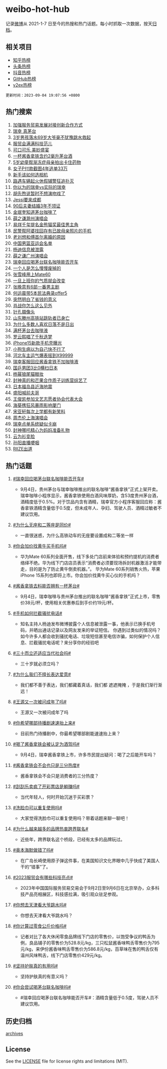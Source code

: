 # weibo-hot-hub

记录[微博](https://www.weibo.com)从 2021-1-7 日至今的热搜和热门话题。每小时抓取一次数据，按天[归档](archives)。

## 相关项目

- [知乎热榜](https://github.com/lonnyzhang423/zhihu-hot-hub)
- [头条热榜](https://github.com/lonnyzhang423/toutiao-hot-hub)
- [抖音热榜](https://github.com/lonnyzhang423/douyin-hot-hub)
- [GitHub热榜](https://github.com/lonnyzhang423/github-hot-hub)
- [v2ex热榜](https://github.com/lonnyzhang423/v2ex-hot-hub)


`更新时间：2023-09-04 19:07:56 +0800`

## 热门搜索

1. [加强服务贸易发展对接创新合作方式](https://m.weibo.cn/search?containerid=100103type%3D1%26t%3D10%26q%3D%23%E5%8A%A0%E5%BC%BA%E6%9C%8D%E5%8A%A1%E8%B4%B8%E6%98%93%E5%8F%91%E5%B1%95%E5%AF%B9%E6%8E%A5%E5%88%9B%E6%96%B0%E5%90%88%E4%BD%9C%E6%96%B9%E5%BC%8F%23&stream_entry_id=51&isnewpage=1&extparam=seat%3D1%26filter_type%3Drealtimehot%26pos%3D0%26c_type%3D51%26dgr%3D0%26cate%3D10103%26stream_entry_id%3D51%26display_time%3D1693825674%26pre_seqid%3D1693825674599017554113&luicode=10000011&lfid=106003type%253D25%2526t%253D3%2526disable_hot%253D1%2526filter_type%253Drealtimehot)
1. [瑞幸 真茅台](https://m.weibo.cn/search?containerid=100103type%3D1%26t%3D10%26q%3D%E7%91%9E%E5%B9%B8+%E7%9C%9F%E8%8C%85%E5%8F%B0&stream_entry_id=31&isnewpage=1&extparam=seat%3D1%26filter_type%3Drealtimehot%26pos%3D0%26q%3D%25E7%2591%259E%25E5%25B9%25B8%2520%25E7%259C%259F%25E8%258C%2585%25E5%258F%25B0%26flag%3D1%26dgr%3D0%26realpos%3D1%26stream_entry_id%3D31%26band_rank%3D1%26c_type%3D31%26lcate%3D5001%26cate%3D5001%26display_time%3D1693825674%26pre_seqid%3D1693825674599017554113&luicode=10000011&lfid=106003type%253D25%2526t%253D3%2526disable_hot%253D1%2526filter_type%253Drealtimehot)
1. [3岁男孩落水69岁大爷毫不犹豫跳水救起](https://m.weibo.cn/search?containerid=100103type%3D1%26t%3D10%26q%3D%233%E5%B2%81%E7%94%B7%E5%AD%A9%E8%90%BD%E6%B0%B469%E5%B2%81%E5%A4%A7%E7%88%B7%E6%AF%AB%E4%B8%8D%E7%8A%B9%E8%B1%AB%E8%B7%B3%E6%B0%B4%E6%95%91%E8%B5%B7%23&stream_entry_id=31&isnewpage=1&extparam=seat%3D1%26filter_type%3Drealtimehot%26pos%3D1%26q%3D%25233%25E5%25B2%2581%25E7%2594%25B7%25E5%25AD%25A9%25E8%2590%25BD%25E6%25B0%25B469%25E5%25B2%2581%25E5%25A4%25A7%25E7%2588%25B7%25E6%25AF%25AB%25E4%25B8%258D%25E7%258A%25B9%25E8%25B1%25AB%25E8%25B7%25B3%25E6%25B0%25B4%25E6%2595%2591%25E8%25B5%25B7%2523%26flag%3D32768%26dgr%3D0%26realpos%3D2%26stream_entry_id%3D31%26band_rank%3D2%26c_type%3D31%26lcate%3D5001%26cate%3D5001%26display_time%3D1693825674%26pre_seqid%3D1693825674599017554113&luicode=10000011&lfid=106003type%253D25%2526t%253D3%2526disable_hot%253D1%2526filter_type%253Drealtimehot)
1. [服贸会满满科技范儿](https://m.weibo.cn/search?containerid=100103type%3D1%26t%3D10%26q%3D%23%E6%9C%8D%E8%B4%B8%E4%BC%9A%E6%BB%A1%E6%BB%A1%E7%A7%91%E6%8A%80%E8%8C%83%E5%84%BF%23&stream_entry_id=31&isnewpage=1&extparam=seat%3D1%26filter_type%3Drealtimehot%26pos%3D2%26q%3D%2523%25E6%259C%258D%25E8%25B4%25B8%25E4%25BC%259A%25E6%25BB%25A1%25E6%25BB%25A1%25E7%25A7%2591%25E6%258A%2580%25E8%258C%2583%25E5%2584%25BF%2523%26flag%3D0%26dgr%3D0%26realpos%3D3%26stream_entry_id%3D31%26band_rank%3D3%26c_type%3D31%26lcate%3D5001%26cate%3D5001%26display_time%3D1693825674%26pre_seqid%3D1693825674599017554113&luicode=10000011&lfid=106003type%253D25%2526t%253D3%2526disable_hot%253D1%2526filter_type%253Drealtimehot)
1. [可口可乐 美妙盛宴](https://m.weibo.cn/search?containerid=100103type%3D1%26t%3D10%26q%3D%23%E5%8F%AF%E5%8F%A3%E5%8F%AF%E4%B9%90+%E7%BE%8E%E5%A6%99%E7%9B%9B%E5%AE%B4%23&stream_entry_id=31&isnewpage=1&extparam=seat%3D1%26filter_type%3Drealtimehot%26pos%3D3%26q%3D%2523%25E5%258F%25AF%25E5%258F%25A3%25E5%258F%25AF%25E4%25B9%2590%2520%25E7%25BE%258E%25E5%25A6%2599%25E7%259B%259B%25E5%25AE%25B4%2523%26dgr%3D0%26adid%3D201167%26stream_entry_id%3D31%26band_rank%3D4%26topic_ad%3D1%26c_type%3D31%26is_ad_pos%3D1%26lcate%3D5001%26cate%3D5001%26display_time%3D1693825674%26pre_seqid%3D1693825674599017554113&luicode=10000011&lfid=106003type%253D25%2526t%253D3%2526disable_hot%253D1%2526filter_type%253Drealtimehot)
1. [一杯酱香拿铁含约2毫升茅台酒](https://m.weibo.cn/search?containerid=100103type%3D1%26t%3D10%26q%3D%23%E4%B8%80%E6%9D%AF%E9%85%B1%E9%A6%99%E6%8B%BF%E9%93%81%E5%90%AB%E7%BA%A62%E6%AF%AB%E5%8D%87%E8%8C%85%E5%8F%B0%E9%85%92%23&stream_entry_id=31&isnewpage=1&extparam=seat%3D1%26filter_type%3Drealtimehot%26pos%3D4%26q%3D%2523%25E4%25B8%2580%25E6%259D%25AF%25E9%2585%25B1%25E9%25A6%2599%25E6%258B%25BF%25E9%2593%2581%25E5%2590%25AB%25E7%25BA%25A62%25E6%25AF%25AB%25E5%258D%2587%25E8%258C%2585%25E5%258F%25B0%25E9%2585%2592%2523%26flag%3D2%26dgr%3D0%26realpos%3D4%26stream_entry_id%3D31%26band_rank%3D4%26c_type%3D31%26lcate%3D5001%26cate%3D5001%26display_time%3D1693825674%26pre_seqid%3D1693825674599017554113&luicode=10000011&lfid=106003type%253D25%2526t%253D3%2526disable_hot%253D1%2526filter_type%253Drealtimehot)
1. [5岁幼童帮渐冻症母亲拍出卡住药物](https://m.weibo.cn/search?containerid=100103type%3D1%26t%3D10%26q%3D%235%E5%B2%81%E5%B9%BC%E7%AB%A5%E5%B8%AE%E6%B8%90%E5%86%BB%E7%97%87%E6%AF%8D%E4%BA%B2%E6%8B%8D%E5%87%BA%E5%8D%A1%E4%BD%8F%E8%8D%AF%E7%89%A9%23&stream_entry_id=31&isnewpage=1&extparam=seat%3D1%26filter_type%3Drealtimehot%26pos%3D5%26q%3D%25235%25E5%25B2%2581%25E5%25B9%25BC%25E7%25AB%25A5%25E5%25B8%25AE%25E6%25B8%2590%25E5%2586%25BB%25E7%2597%2587%25E6%25AF%258D%25E4%25BA%25B2%25E6%258B%258D%25E5%2587%25BA%25E5%258D%25A1%25E4%25BD%258F%25E8%258D%25AF%25E7%2589%25A9%2523%26flag%3D32768%26dgr%3D0%26realpos%3D5%26stream_entry_id%3D31%26band_rank%3D5%26c_type%3D31%26lcate%3D5001%26cate%3D5001%26display_time%3D1693825674%26pre_seqid%3D1693825674599017554113&luicode=10000011&lfid=106003type%253D25%2526t%253D3%2526disable_hot%253D1%2526filter_type%253Drealtimehot)
1. [女子P付款截图4年逃单33万](https://m.weibo.cn/search?containerid=100103type%3D1%26t%3D10%26q%3D%23%E5%A5%B3%E5%AD%90P%E4%BB%98%E6%AC%BE%E6%88%AA%E5%9B%BE4%E5%B9%B4%E9%80%83%E5%8D%9533%E4%B8%87%23&stream_entry_id=31&isnewpage=1&extparam=seat%3D1%26filter_type%3Drealtimehot%26pos%3D6%26q%3D%2523%25E5%25A5%25B3%25E5%25AD%2590P%25E4%25BB%2598%25E6%25AC%25BE%25E6%2588%25AA%25E5%259B%25BE4%25E5%25B9%25B4%25E9%2580%2583%25E5%258D%259533%25E4%25B8%2587%2523%26flag%3D2%26dgr%3D0%26realpos%3D6%26stream_entry_id%3D31%26band_rank%3D6%26c_type%3D31%26lcate%3D5001%26cate%3D5001%26display_time%3D1693825674%26pre_seqid%3D1693825674599017554113&luicode=10000011&lfid=106003type%253D25%2526t%253D3%2526disable_hot%253D1%2526filter_type%253Drealtimehot)
1. [新手该如何选相机](https://m.weibo.cn/search?containerid=100103type%3D1%26t%3D10%26q%3D%23%E6%96%B0%E6%89%8B%E8%AF%A5%E5%A6%82%E4%BD%95%E9%80%89%E7%9B%B8%E6%9C%BA%23&stream_entry_id=31&isnewpage=1&extparam=seat%3D1%26filter_type%3Drealtimehot%26pos%3D7%26q%3D%2523%25E6%2596%25B0%25E6%2589%258B%25E8%25AF%25A5%25E5%25A6%2582%25E4%25BD%2595%25E9%2580%2589%25E7%259B%25B8%25E6%259C%25BA%2523%26dgr%3D0%26adid%3D201347%26stream_entry_id%3D31%26band_rank%3D7%26c_type%3D31%26is_ad_pos%3D1%26lcate%3D5001%26cate%3D5001%26display_time%3D1693825674%26pre_seqid%3D1693825674599017554113&luicode=10000011&lfid=106003type%253D25%2526t%253D3%2526disable_hot%253D1%2526filter_type%253Drealtimehot)
1. [路遇车辆起火休假辅警狂追扑灭](https://m.weibo.cn/search?containerid=100103type%3D1%26t%3D10%26q%3D%23%E8%B7%AF%E9%81%87%E8%BD%A6%E8%BE%86%E8%B5%B7%E7%81%AB%E4%BC%91%E5%81%87%E8%BE%85%E8%AD%A6%E7%8B%82%E8%BF%BD%E6%89%91%E7%81%AD%23&stream_entry_id=31&isnewpage=1&extparam=seat%3D1%26filter_type%3Drealtimehot%26pos%3D8%26q%3D%2523%25E8%25B7%25AF%25E9%2581%2587%25E8%25BD%25A6%25E8%25BE%2586%25E8%25B5%25B7%25E7%2581%25AB%25E4%25BC%2591%25E5%2581%2587%25E8%25BE%2585%25E8%25AD%25A6%25E7%258B%2582%25E8%25BF%25BD%25E6%2589%2591%25E7%2581%25AD%2523%26flag%3D32768%26dgr%3D0%26realpos%3D7%26stream_entry_id%3D31%26band_rank%3D7%26c_type%3D31%26lcate%3D5001%26cate%3D5001%26display_time%3D1693825674%26pre_seqid%3D1693825674599017554113&luicode=10000011&lfid=106003type%253D25%2526t%253D3%2526disable_hot%253D1%2526filter_type%253Drealtimehot)
1. [你以为的瑞幸vs实际的瑞幸](https://m.weibo.cn/search?containerid=100103type%3D1%26t%3D10%26q%3D%E4%BD%A0%E4%BB%A5%E4%B8%BA%E7%9A%84%E7%91%9E%E5%B9%B8vs%E5%AE%9E%E9%99%85%E7%9A%84%E7%91%9E%E5%B9%B8&stream_entry_id=31&isnewpage=1&extparam=seat%3D1%26filter_type%3Drealtimehot%26pos%3D9%26q%3D%25E4%25BD%25A0%25E4%25BB%25A5%25E4%25B8%25BA%25E7%259A%2584%25E7%2591%259E%25E5%25B9%25B8vs%25E5%25AE%259E%25E9%2599%2585%25E7%259A%2584%25E7%2591%259E%25E5%25B9%25B8%26flag%3D1%26dgr%3D0%26realpos%3D8%26stream_entry_id%3D31%26band_rank%3D8%26c_type%3D31%26lcate%3D5001%26cate%3D5001%26display_time%3D1693825674%26pre_seqid%3D1693825674599017554113&luicode=10000011&lfid=106003type%253D25%2526t%253D3%2526disable_hot%253D1%2526filter_type%253Drealtimehot)
1. [胡先煦说暂时不想演吻戏了](https://m.weibo.cn/search?containerid=100103type%3D1%26t%3D10%26q%3D%23%E8%83%A1%E5%85%88%E7%85%A6%E8%AF%B4%E6%9A%82%E6%97%B6%E4%B8%8D%E6%83%B3%E6%BC%94%E5%90%BB%E6%88%8F%E4%BA%86%23&stream_entry_id=31&isnewpage=1&extparam=seat%3D1%26filter_type%3Drealtimehot%26pos%3D10%26q%3D%2523%25E8%2583%25A1%25E5%2585%2588%25E7%2585%25A6%25E8%25AF%25B4%25E6%259A%2582%25E6%2597%25B6%25E4%25B8%258D%25E6%2583%25B3%25E6%25BC%2594%25E5%2590%25BB%25E6%2588%258F%25E4%25BA%2586%2523%26flag%3D1%26dgr%3D0%26realpos%3D9%26stream_entry_id%3D31%26band_rank%3D9%26c_type%3D31%26lcate%3D5001%26cate%3D5001%26display_time%3D1693825674%26pre_seqid%3D1693825674599017554113&luicode=10000011&lfid=106003type%253D25%2526t%253D3%2526disable_hot%253D1%2526filter_type%253Drealtimehot)
1. [Jessi要来成都](https://m.weibo.cn/search?containerid=100103type%3D1%26t%3D10%26q%3DJessi%E8%A6%81%E6%9D%A5%E6%88%90%E9%83%BD&stream_entry_id=31&isnewpage=1&extparam=seat%3D1%26filter_type%3Drealtimehot%26pos%3D11%26q%3DJessi%25E8%25A6%2581%25E6%259D%25A5%25E6%2588%2590%25E9%2583%25BD%26flag%3D1%26dgr%3D0%26realpos%3D10%26stream_entry_id%3D31%26band_rank%3D10%26c_type%3D31%26lcate%3D5001%26cate%3D5001%26display_time%3D1693825674%26pre_seqid%3D1693825674599017554113&luicode=10000011&lfid=106003type%253D25%2526t%253D3%2526disable_hot%253D1%2526filter_type%253Drealtimehot)
1. [90后夫妻结婚3年不领证](https://m.weibo.cn/search?containerid=100103type%3D1%26t%3D10%26q%3D%2390%E5%90%8E%E5%A4%AB%E5%A6%BB%E7%BB%93%E5%A9%9A3%E5%B9%B4%E4%B8%8D%E9%A2%86%E8%AF%81%23&stream_entry_id=31&isnewpage=1&extparam=seat%3D1%26filter_type%3Drealtimehot%26pos%3D12%26q%3D%252390%25E5%2590%258E%25E5%25A4%25AB%25E5%25A6%25BB%25E7%25BB%2593%25E5%25A9%259A3%25E5%25B9%25B4%25E4%25B8%258D%25E9%25A2%2586%25E8%25AF%2581%2523%26flag%3D0%26dgr%3D0%26realpos%3D11%26stream_entry_id%3D31%26band_rank%3D11%26c_type%3D31%26lcate%3D5001%26cate%3D5001%26display_time%3D1693825674%26pre_seqid%3D1693825674599017554113&luicode=10000011&lfid=106003type%253D25%2526t%253D3%2526disable_hot%253D1%2526filter_type%253Drealtimehot)
1. [金珉奎知道茅台咖啡了](https://m.weibo.cn/search?containerid=100103type%3D1%26t%3D10%26q%3D%23%E9%87%91%E7%8F%89%E5%A5%8E%E7%9F%A5%E9%81%93%E8%8C%85%E5%8F%B0%E5%92%96%E5%95%A1%E4%BA%86%23&stream_entry_id=31&isnewpage=1&extparam=seat%3D1%26filter_type%3Drealtimehot%26pos%3D13%26q%3D%2523%25E9%2587%2591%25E7%258F%2589%25E5%25A5%258E%25E7%259F%25A5%25E9%2581%2593%25E8%258C%2585%25E5%258F%25B0%25E5%2592%2596%25E5%2595%25A1%25E4%25BA%2586%2523%26flag%3D0%26dgr%3D0%26realpos%3D12%26stream_entry_id%3D31%26band_rank%3D12%26c_type%3D31%26lcate%3D5001%26cate%3D5001%26display_time%3D1693825674%26pre_seqid%3D1693825674599017554113&luicode=10000011&lfid=106003type%253D25%2526t%253D3%2526disable_hot%253D1%2526filter_type%253Drealtimehot)
1. [薛之谦滁州演唱会](https://m.weibo.cn/search?containerid=100103type%3D1%26t%3D10%26q%3D%23%E8%96%9B%E4%B9%8B%E8%B0%A6%E6%BB%81%E5%B7%9E%E6%BC%94%E5%94%B1%E4%BC%9A%23&stream_entry_id=31&isnewpage=1&extparam=seat%3D1%26filter_type%3Drealtimehot%26pos%3D14%26q%3D%2523%25E8%2596%259B%25E4%25B9%258B%25E8%25B0%25A6%25E6%25BB%2581%25E5%25B7%259E%25E6%25BC%2594%25E5%2594%25B1%25E4%25BC%259A%2523%26flag%3D1%26dgr%3D0%26realpos%3D13%26stream_entry_id%3D31%26band_rank%3D13%26c_type%3D31%26lcate%3D5001%26cate%3D5001%26display_time%3D1693825674%26pre_seqid%3D1693825674599017554113&luicode=10000011&lfid=106003type%253D25%2526t%253D3%2526disable_hot%253D1%2526filter_type%253Drealtimehot)
1. [易烊千玺提名金熊猫奖最佳男主角](https://m.weibo.cn/search?containerid=100103type%3D1%26t%3D10%26q%3D%23%E6%98%93%E7%83%8A%E5%8D%83%E7%8E%BA%E6%8F%90%E5%90%8D%E9%87%91%E7%86%8A%E7%8C%AB%E5%A5%96%E6%9C%80%E4%BD%B3%E7%94%B7%E4%B8%BB%E8%A7%92%23&stream_entry_id=31&isnewpage=1&extparam=seat%3D1%26filter_type%3Drealtimehot%26pos%3D15%26q%3D%2523%25E6%2598%2593%25E7%2583%258A%25E5%258D%2583%25E7%258E%25BA%25E6%258F%2590%25E5%2590%258D%25E9%2587%2591%25E7%2586%258A%25E7%258C%25AB%25E5%25A5%2596%25E6%259C%2580%25E4%25BD%25B3%25E7%2594%25B7%25E4%25B8%25BB%25E8%25A7%2592%2523%26flag%3D1%26dgr%3D0%26realpos%3D14%26stream_entry_id%3D31%26band_rank%3D14%26c_type%3D31%26lcate%3D5001%26cate%3D5001%26display_time%3D1693825674%26pre_seqid%3D1693825674599017554113&luicode=10000011&lfid=106003type%253D25%2526t%253D3%2526disable_hot%253D1%2526filter_type%253Drealtimehot)
1. [民警帮阿婆找回存有已故母亲照片的手机](https://m.weibo.cn/search?containerid=100103type%3D1%26t%3D10%26q%3D%23%E6%B0%91%E8%AD%A6%E5%B8%AE%E9%98%BF%E5%A9%86%E6%89%BE%E5%9B%9E%E5%AD%98%E6%9C%89%E5%B7%B2%E6%95%85%E6%AF%8D%E4%BA%B2%E7%85%A7%E7%89%87%E7%9A%84%E6%89%8B%E6%9C%BA%23&stream_entry_id=31&isnewpage=1&extparam=seat%3D1%26filter_type%3Drealtimehot%26pos%3D16%26q%3D%2523%25E6%25B0%2591%25E8%25AD%25A6%25E5%25B8%25AE%25E9%2598%25BF%25E5%25A9%2586%25E6%2589%25BE%25E5%259B%259E%25E5%25AD%2598%25E6%259C%2589%25E5%25B7%25B2%25E6%2595%2585%25E6%25AF%258D%25E4%25BA%25B2%25E7%2585%25A7%25E7%2589%2587%25E7%259A%2584%25E6%2589%258B%25E6%259C%25BA%2523%26flag%3D0%26dgr%3D0%26adid%3D201367%26realpos%3D15%26stream_entry_id%3D31%26band_rank%3D15%26c_type%3D31%26lcate%3D5001%26cate%3D5001%26display_time%3D1693825674%26pre_seqid%3D1693825674599017554113&luicode=10000011&lfid=106003type%253D25%2526t%253D3%2526disable_hot%253D1%2526filter_type%253Drealtimehot)
1. [老刘想和傅首尔离婚的原因](https://m.weibo.cn/search?containerid=100103type%3D1%26t%3D10%26q%3D%23%E8%80%81%E5%88%98%E6%83%B3%E5%92%8C%E5%82%85%E9%A6%96%E5%B0%94%E7%A6%BB%E5%A9%9A%E7%9A%84%E5%8E%9F%E5%9B%A0%23&stream_entry_id=31&isnewpage=1&extparam=seat%3D1%26filter_type%3Drealtimehot%26pos%3D17%26q%3D%2523%25E8%2580%2581%25E5%2588%2598%25E6%2583%25B3%25E5%2592%258C%25E5%2582%2585%25E9%25A6%2596%25E5%25B0%2594%25E7%25A6%25BB%25E5%25A9%259A%25E7%259A%2584%25E5%258E%259F%25E5%259B%25A0%2523%26flag%3D0%26dgr%3D0%26realpos%3D16%26stream_entry_id%3D31%26band_rank%3D16%26c_type%3D31%26lcate%3D5001%26cate%3D5001%26display_time%3D1693825674%26pre_seqid%3D1693825674599017554113&luicode=10000011&lfid=106003type%253D25%2526t%253D3%2526disable_hot%253D1%2526filter_type%253Drealtimehot)
1. [中国男篮亚运会名单](https://m.weibo.cn/search?containerid=100103type%3D1%26t%3D10%26q%3D%23%E4%B8%AD%E5%9B%BD%E7%94%B7%E7%AF%AE%E4%BA%9A%E8%BF%90%E4%BC%9A%E5%90%8D%E5%8D%95%23&stream_entry_id=31&isnewpage=1&extparam=seat%3D1%26filter_type%3Drealtimehot%26pos%3D18%26q%3D%2523%25E4%25B8%25AD%25E5%259B%25BD%25E7%2594%25B7%25E7%25AF%25AE%25E4%25BA%259A%25E8%25BF%2590%25E4%25BC%259A%25E5%2590%258D%25E5%258D%2595%2523%26flag%3D1%26dgr%3D0%26realpos%3D17%26stream_entry_id%3D31%26band_rank%3D17%26c_type%3D31%26lcate%3D5001%26cate%3D5001%26display_time%3D1693825674%26pre_seqid%3D1693825674599017554113&luicode=10000011&lfid=106003type%253D25%2526t%253D3%2526disable_hot%253D1%2526filter_type%253Drealtimehot)
1. [杨迪信息被泄露](https://m.weibo.cn/search?containerid=100103type%3D1%26t%3D10%26q%3D%23%E6%9D%A8%E8%BF%AA%E4%BF%A1%E6%81%AF%E8%A2%AB%E6%B3%84%E9%9C%B2%23&stream_entry_id=31&isnewpage=1&extparam=seat%3D1%26filter_type%3Drealtimehot%26pos%3D19%26q%3D%2523%25E6%259D%25A8%25E8%25BF%25AA%25E4%25BF%25A1%25E6%2581%25AF%25E8%25A2%25AB%25E6%25B3%2584%25E9%259C%25B2%2523%26flag%3D0%26dgr%3D0%26realpos%3D18%26stream_entry_id%3D31%26band_rank%3D18%26c_type%3D31%26lcate%3D5001%26cate%3D5001%26display_time%3D1693825674%26pre_seqid%3D1693825674599017554113&luicode=10000011&lfid=106003type%253D25%2526t%253D3%2526disable_hot%253D1%2526filter_type%253Drealtimehot)
1. [薛之谦广州演唱会](https://m.weibo.cn/search?containerid=100103type%3D1%26t%3D10%26q%3D%E8%96%9B%E4%B9%8B%E8%B0%A6%E5%B9%BF%E5%B7%9E%E6%BC%94%E5%94%B1%E4%BC%9A&stream_entry_id=31&isnewpage=1&extparam=seat%3D1%26filter_type%3Drealtimehot%26pos%3D20%26q%3D%25E8%2596%259B%25E4%25B9%258B%25E8%25B0%25A6%25E5%25B9%25BF%25E5%25B7%259E%25E6%25BC%2594%25E5%2594%25B1%25E4%25BC%259A%26flag%3D0%26dgr%3D0%26realpos%3D19%26stream_entry_id%3D31%26band_rank%3D19%26c_type%3D31%26lcate%3D5001%26cate%3D5001%26display_time%3D1693825674%26pre_seqid%3D1693825674599017554113&luicode=10000011&lfid=106003type%253D25%2526t%253D3%2526disable_hot%253D1%2526filter_type%253Drealtimehot)
1. [瑞幸回应喝茅台联名咖啡能否开车](https://m.weibo.cn/search?containerid=100103type%3D1%26t%3D10%26q%3D%23%E7%91%9E%E5%B9%B8%E5%9B%9E%E5%BA%94%E5%96%9D%E8%8C%85%E5%8F%B0%E8%81%94%E5%90%8D%E5%92%96%E5%95%A1%E8%83%BD%E5%90%A6%E5%BC%80%E8%BD%A6%23&stream_entry_id=31&isnewpage=1&extparam=seat%3D1%26filter_type%3Drealtimehot%26pos%3D21%26q%3D%2523%25E7%2591%259E%25E5%25B9%25B8%25E5%259B%259E%25E5%25BA%2594%25E5%2596%259D%25E8%258C%2585%25E5%258F%25B0%25E8%2581%2594%25E5%2590%258D%25E5%2592%2596%25E5%2595%25A1%25E8%2583%25BD%25E5%2590%25A6%25E5%25BC%2580%25E8%25BD%25A6%2523%26flag%3D0%26dgr%3D0%26realpos%3D20%26stream_entry_id%3D31%26band_rank%3D20%26c_type%3D31%26lcate%3D5001%26cate%3D5001%26display_time%3D1693825674%26pre_seqid%3D1693825674599017554113&luicode=10000011&lfid=106003type%253D25%2526t%253D3%2526disable_hot%253D1%2526filter_type%253Drealtimehot)
1. [一个人是怎么慢慢废掉的](https://m.weibo.cn/search?containerid=100103type%3D1%26t%3D10%26q%3D%E4%B8%80%E4%B8%AA%E4%BA%BA%E6%98%AF%E6%80%8E%E4%B9%88%E6%85%A2%E6%85%A2%E5%BA%9F%E6%8E%89%E7%9A%84&stream_entry_id=31&isnewpage=1&extparam=seat%3D1%26filter_type%3Drealtimehot%26pos%3D22%26q%3D%25E4%25B8%2580%25E4%25B8%25AA%25E4%25BA%25BA%25E6%2598%25AF%25E6%2580%258E%25E4%25B9%2588%25E6%2585%25A2%25E6%2585%25A2%25E5%25BA%259F%25E6%258E%2589%25E7%259A%2584%26flag%3D1%26dgr%3D0%26realpos%3D21%26stream_entry_id%3D31%26band_rank%3D21%26c_type%3D31%26lcate%3D5001%26cate%3D5001%26display_time%3D1693825674%26pre_seqid%3D1693825674599017554113&luicode=10000011&lfid=106003type%253D25%2526t%253D3%2526disable_hot%253D1%2526filter_type%253Drealtimehot)
1. [张雪峰用上Mate60](https://m.weibo.cn/search?containerid=100103type%3D1%26t%3D10%26q%3D%23%E5%BC%A0%E9%9B%AA%E5%B3%B0%E7%94%A8%E4%B8%8AMate60%23&stream_entry_id=31&isnewpage=1&extparam=seat%3D1%26filter_type%3Drealtimehot%26pos%3D23%26q%3D%2523%25E5%25BC%25A0%25E9%259B%25AA%25E5%25B3%25B0%25E7%2594%25A8%25E4%25B8%258AMate60%2523%26flag%3D0%26dgr%3D0%26adid%3D201328%26realpos%3D22%26stream_entry_id%3D31%26band_rank%3D22%26c_type%3D31%26lcate%3D5001%26cate%3D5001%26display_time%3D1693825674%26pre_seqid%3D1693825674599017554113&luicode=10000011&lfid=106003type%253D25%2526t%253D3%2526disable_hot%253D1%2526filter_type%253Drealtimehot)
1. [一旦上班你的气质就会改变](https://m.weibo.cn/search?containerid=100103type%3D1%26t%3D10%26q%3D%E4%B8%80%E6%97%A6%E4%B8%8A%E7%8F%AD%E4%BD%A0%E7%9A%84%E6%B0%94%E8%B4%A8%E5%B0%B1%E4%BC%9A%E6%94%B9%E5%8F%98&stream_entry_id=31&isnewpage=1&extparam=seat%3D1%26filter_type%3Drealtimehot%26pos%3D24%26q%3D%25E4%25B8%2580%25E6%2597%25A6%25E4%25B8%258A%25E7%258F%25AD%25E4%25BD%25A0%25E7%259A%2584%25E6%25B0%2594%25E8%25B4%25A8%25E5%25B0%25B1%25E4%25BC%259A%25E6%2594%25B9%25E5%258F%2598%26flag%3D1%26dgr%3D0%26realpos%3D23%26stream_entry_id%3D31%26band_rank%3D23%26c_type%3D31%26lcate%3D5001%26cate%3D5001%26display_time%3D1693825674%26pre_seqid%3D1693825674599017554113&luicode=10000011&lfid=106003type%253D25%2526t%253D3%2526disable_hot%253D1%2526filter_type%253Drealtimehot)
1. [张晚意有6部一番男主剧](https://m.weibo.cn/search?containerid=100103type%3D1%26t%3D10%26q%3D%23%E5%BC%A0%E6%99%9A%E6%84%8F%E6%9C%896%E9%83%A8%E4%B8%80%E7%95%AA%E7%94%B7%E4%B8%BB%E5%89%A7%23&stream_entry_id=31&isnewpage=1&extparam=seat%3D1%26filter_type%3Drealtimehot%26pos%3D25%26q%3D%2523%25E5%25BC%25A0%25E6%2599%259A%25E6%2584%258F%25E6%259C%25896%25E9%2583%25A8%25E4%25B8%2580%25E7%2595%25AA%25E7%2594%25B7%25E4%25B8%25BB%25E5%2589%25A7%2523%26flag%3D0%26dgr%3D0%26realpos%3D24%26stream_entry_id%3D31%26band_rank%3D24%26c_type%3D31%26lcate%3D5001%26cate%3D5001%26display_time%3D1693825674%26pre_seqid%3D1693825674599017554113&luicode=10000011&lfid=106003type%253D25%2526t%253D3%2526disable_hot%253D1%2526filter_type%253Drealtimehot)
1. [何运晨带5本民法典录offer5](https://m.weibo.cn/search?containerid=100103type%3D1%26t%3D10%26q%3D%23%E4%BD%95%E8%BF%90%E6%99%A8%E5%B8%A65%E6%9C%AC%E6%B0%91%E6%B3%95%E5%85%B8%E5%BD%95offer5%23&stream_entry_id=31&isnewpage=1&extparam=seat%3D1%26filter_type%3Drealtimehot%26pos%3D26%26q%3D%2523%25E4%25BD%2595%25E8%25BF%2590%25E6%2599%25A8%25E5%25B8%25A65%25E6%259C%25AC%25E6%25B0%2591%25E6%25B3%2595%25E5%2585%25B8%25E5%25BD%2595offer5%2523%26flag%3D0%26dgr%3D0%26realpos%3D25%26stream_entry_id%3D31%26band_rank%3D25%26c_type%3D31%26lcate%3D5001%26cate%3D5001%26display_time%3D1693825674%26pre_seqid%3D1693825674599017554113&luicode=10000011&lfid=106003type%253D25%2526t%253D3%2526disable_hot%253D1%2526filter_type%253Drealtimehot)
1. [突然明白了省钱的意义](https://m.weibo.cn/search?containerid=100103type%3D1%26t%3D10%26q%3D%23%E7%AA%81%E7%84%B6%E6%98%8E%E7%99%BD%E4%BA%86%E7%9C%81%E9%92%B1%E7%9A%84%E6%84%8F%E4%B9%89%23&stream_entry_id=31&isnewpage=1&extparam=seat%3D1%26filter_type%3Drealtimehot%26pos%3D27%26q%3D%2523%25E7%25AA%2581%25E7%2584%25B6%25E6%2598%258E%25E7%2599%25BD%25E4%25BA%2586%25E7%259C%2581%25E9%2592%25B1%25E7%259A%2584%25E6%2584%258F%25E4%25B9%2589%2523%26flag%3D0%26dgr%3D0%26realpos%3D26%26stream_entry_id%3D31%26band_rank%3D26%26c_type%3D31%26lcate%3D5001%26cate%3D5001%26display_time%3D1693825674%26pre_seqid%3D1693825674599017554113&luicode=10000011&lfid=106003type%253D25%2526t%253D3%2526disable_hot%253D1%2526filter_type%253Drealtimehot)
1. [肖战你怎么这么见外](https://m.weibo.cn/search?containerid=100103type%3D1%26t%3D10%26q%3D%23%E8%82%96%E6%88%98%E4%BD%A0%E6%80%8E%E4%B9%88%E8%BF%99%E4%B9%88%E8%A7%81%E5%A4%96%23&stream_entry_id=31&isnewpage=1&extparam=seat%3D1%26filter_type%3Drealtimehot%26pos%3D28%26q%3D%2523%25E8%2582%2596%25E6%2588%2598%25E4%25BD%25A0%25E6%2580%258E%25E4%25B9%2588%25E8%25BF%2599%25E4%25B9%2588%25E8%25A7%2581%25E5%25A4%2596%2523%26flag%3D0%26dgr%3D0%26realpos%3D27%26stream_entry_id%3D31%26band_rank%3D27%26c_type%3D31%26lcate%3D5001%26cate%3D5001%26display_time%3D1693825674%26pre_seqid%3D1693825674599017554113&luicode=10000011&lfid=106003type%253D25%2526t%253D3%2526disable_hot%253D1%2526filter_type%253Drealtimehot)
1. [针孔摄像头](https://m.weibo.cn/search?containerid=100103type%3D1%26t%3D10%26q%3D%E9%92%88%E5%AD%94%E6%91%84%E5%83%8F%E5%A4%B4&stream_entry_id=31&isnewpage=1&extparam=seat%3D1%26filter_type%3Drealtimehot%26pos%3D29%26q%3D%25E9%2592%2588%25E5%25AD%2594%25E6%2591%2584%25E5%2583%258F%25E5%25A4%25B4%26flag%3D0%26dgr%3D0%26realpos%3D28%26stream_entry_id%3D31%26band_rank%3D28%26c_type%3D31%26lcate%3D5001%26cate%3D5001%26display_time%3D1693825674%26pre_seqid%3D1693825674599017554113&luicode=10000011&lfid=106003type%253D25%2526t%253D3%2526disable_hot%253D1%2526filter_type%253Drealtimehot)
1. [山东滕州高铁站跳轨者已身亡](https://m.weibo.cn/search?containerid=100103type%3D1%26t%3D10%26q%3D%23%E5%B1%B1%E4%B8%9C%E6%BB%95%E5%B7%9E%E9%AB%98%E9%93%81%E7%AB%99%E8%B7%B3%E8%BD%A8%E8%80%85%E5%B7%B2%E8%BA%AB%E4%BA%A1%23&stream_entry_id=31&isnewpage=1&extparam=seat%3D1%26filter_type%3Drealtimehot%26pos%3D30%26q%3D%2523%25E5%25B1%25B1%25E4%25B8%259C%25E6%25BB%2595%25E5%25B7%259E%25E9%25AB%2598%25E9%2593%2581%25E7%25AB%2599%25E8%25B7%25B3%25E8%25BD%25A8%25E8%2580%2585%25E5%25B7%25B2%25E8%25BA%25AB%25E4%25BA%25A1%2523%26flag%3D0%26dgr%3D0%26realpos%3D29%26stream_entry_id%3D31%26band_rank%3D29%26c_type%3D31%26lcate%3D5001%26cate%3D5001%26display_time%3D1693825674%26pre_seqid%3D1693825674599017554113&luicode=10000011&lfid=106003type%253D25%2526t%253D3%2526disable_hot%253D1%2526filter_type%253Drealtimehot)
1. [为什么多数人喜欢日落不是日出](https://m.weibo.cn/search?containerid=100103type%3D1%26t%3D10%26q%3D%23%E4%B8%BA%E4%BB%80%E4%B9%88%E5%A4%9A%E6%95%B0%E4%BA%BA%E5%96%9C%E6%AC%A2%E6%97%A5%E8%90%BD%E4%B8%8D%E6%98%AF%E6%97%A5%E5%87%BA%23&stream_entry_id=31&isnewpage=1&extparam=seat%3D1%26filter_type%3Drealtimehot%26pos%3D31%26q%3D%2523%25E4%25B8%25BA%25E4%25BB%2580%25E4%25B9%2588%25E5%25A4%259A%25E6%2595%25B0%25E4%25BA%25BA%25E5%2596%259C%25E6%25AC%25A2%25E6%2597%25A5%25E8%2590%25BD%25E4%25B8%258D%25E6%2598%25AF%25E6%2597%25A5%25E5%2587%25BA%2523%26flag%3D1%26dgr%3D0%26realpos%3D30%26stream_entry_id%3D31%26band_rank%3D30%26c_type%3D31%26lcate%3D5001%26cate%3D5001%26display_time%3D1693825674%26pre_seqid%3D1693825674599017554113&luicode=10000011&lfid=106003type%253D25%2526t%253D3%2526disable_hot%253D1%2526filter_type%253Drealtimehot)
1. [满杯茅台去咖啡液](https://m.weibo.cn/search?containerid=100103type%3D1%26t%3D10%26q%3D%23%E6%BB%A1%E6%9D%AF%E8%8C%85%E5%8F%B0%E5%8E%BB%E5%92%96%E5%95%A1%E6%B6%B2%23&stream_entry_id=31&isnewpage=1&extparam=seat%3D1%26filter_type%3Drealtimehot%26pos%3D32%26q%3D%2523%25E6%25BB%25A1%25E6%259D%25AF%25E8%258C%2585%25E5%258F%25B0%25E5%258E%25BB%25E5%2592%2596%25E5%2595%25A1%25E6%25B6%25B2%2523%26flag%3D0%26dgr%3D0%26realpos%3D31%26stream_entry_id%3D31%26band_rank%3D31%26c_type%3D31%26lcate%3D5001%26cate%3D5001%26display_time%3D1693825674%26pre_seqid%3D1693825674599017554113&luicode=10000011&lfid=106003type%253D25%2526t%253D3%2526disable_hot%253D1%2526filter_type%253Drealtimehot)
1. [罗云熙唱了千秋迭梦](https://m.weibo.cn/search?containerid=100103type%3D1%26t%3D10%26q%3D%23%E7%BD%97%E4%BA%91%E7%86%99%E5%94%B1%E4%BA%86%E5%8D%83%E7%A7%8B%E8%BF%AD%E6%A2%A6%23&stream_entry_id=31&isnewpage=1&extparam=seat%3D1%26filter_type%3Drealtimehot%26pos%3D33%26q%3D%2523%25E7%25BD%2597%25E4%25BA%2591%25E7%2586%2599%25E5%2594%25B1%25E4%25BA%2586%25E5%258D%2583%25E7%25A7%258B%25E8%25BF%25AD%25E6%25A2%25A6%2523%26flag%3D1%26dgr%3D0%26realpos%3D32%26stream_entry_id%3D31%26band_rank%3D32%26c_type%3D31%26lcate%3D5001%26cate%3D5001%26display_time%3D1693825674%26pre_seqid%3D1693825674599017554113&luicode=10000011&lfid=106003type%253D25%2526t%253D3%2526disable_hot%253D1%2526filter_type%253Drealtimehot)
1. [iPhone15新款手机壳曝光](https://m.weibo.cn/search?containerid=100103type%3D1%26t%3D10%26q%3D%23iPhone15%E6%96%B0%E6%AC%BE%E6%89%8B%E6%9C%BA%E5%A3%B3%E6%9B%9D%E5%85%89%23&stream_entry_id=31&isnewpage=1&extparam=seat%3D1%26filter_type%3Drealtimehot%26pos%3D34%26q%3D%2523iPhone15%25E6%2596%25B0%25E6%25AC%25BE%25E6%2589%258B%25E6%259C%25BA%25E5%25A3%25B3%25E6%259B%259D%25E5%2585%2589%2523%26flag%3D0%26dgr%3D0%26realpos%3D33%26stream_entry_id%3D31%26band_rank%3D33%26c_type%3D31%26lcate%3D5001%26cate%3D5001%26display_time%3D1693825674%26pre_seqid%3D1693825674599017554113&luicode=10000011&lfid=106003type%253D25%2526t%253D3%2526disable_hot%253D1%2526filter_type%253Drealtimehot)
1. [小狗生病以为自己快不行了](https://m.weibo.cn/search?containerid=100103type%3D1%26t%3D10%26q%3D%E5%B0%8F%E7%8B%97%E7%94%9F%E7%97%85%E4%BB%A5%E4%B8%BA%E8%87%AA%E5%B7%B1%E5%BF%AB%E4%B8%8D%E8%A1%8C%E4%BA%86&stream_entry_id=31&isnewpage=1&extparam=seat%3D1%26filter_type%3Drealtimehot%26pos%3D35%26q%3D%25E5%25B0%258F%25E7%258B%2597%25E7%2594%259F%25E7%2597%2585%25E4%25BB%25A5%25E4%25B8%25BA%25E8%2587%25AA%25E5%25B7%25B1%25E5%25BF%25AB%25E4%25B8%258D%25E8%25A1%258C%25E4%25BA%2586%26flag%3D0%26dgr%3D0%26realpos%3D34%26stream_entry_id%3D31%26band_rank%3D34%26c_type%3D31%26lcate%3D5001%26cate%3D5001%26display_time%3D1693825674%26pre_seqid%3D1693825674599017554113&luicode=10000011&lfid=106003type%253D25%2526t%253D3%2526disable_hot%253D1%2526filter_type%253Drealtimehot)
1. [河北车主运气爆表摇到X99999](https://m.weibo.cn/search?containerid=100103type%3D1%26t%3D10%26q%3D%23%E6%B2%B3%E5%8C%97%E8%BD%A6%E4%B8%BB%E8%BF%90%E6%B0%94%E7%88%86%E8%A1%A8%E6%91%87%E5%88%B0X99999%23&stream_entry_id=31&isnewpage=1&extparam=seat%3D1%26filter_type%3Drealtimehot%26pos%3D36%26q%3D%2523%25E6%25B2%25B3%25E5%258C%2597%25E8%25BD%25A6%25E4%25B8%25BB%25E8%25BF%2590%25E6%25B0%2594%25E7%2588%2586%25E8%25A1%25A8%25E6%2591%2587%25E5%2588%25B0X99999%2523%26flag%3D0%26dgr%3D0%26realpos%3D35%26stream_entry_id%3D31%26band_rank%3D35%26c_type%3D31%26lcate%3D5001%26cate%3D5001%26display_time%3D1693825674%26pre_seqid%3D1693825674599017554113&luicode=10000011&lfid=106003type%253D25%2526t%253D3%2526disable_hot%253D1%2526filter_type%253Drealtimehot)
1. [瑞幸客服回应酱香拿铁不加咖啡液](https://m.weibo.cn/search?containerid=100103type%3D1%26t%3D10%26q%3D%23%E7%91%9E%E5%B9%B8%E5%AE%A2%E6%9C%8D%E5%9B%9E%E5%BA%94%E9%85%B1%E9%A6%99%E6%8B%BF%E9%93%81%E4%B8%8D%E5%8A%A0%E5%92%96%E5%95%A1%E6%B6%B2%23&stream_entry_id=31&isnewpage=1&extparam=seat%3D1%26filter_type%3Drealtimehot%26pos%3D37%26q%3D%2523%25E7%2591%259E%25E5%25B9%25B8%25E5%25AE%25A2%25E6%259C%258D%25E5%259B%259E%25E5%25BA%2594%25E9%2585%25B1%25E9%25A6%2599%25E6%258B%25BF%25E9%2593%2581%25E4%25B8%258D%25E5%258A%25A0%25E5%2592%2596%25E5%2595%25A1%25E6%25B6%25B2%2523%26flag%3D0%26dgr%3D0%26realpos%3D36%26stream_entry_id%3D31%26band_rank%3D36%26c_type%3D31%26lcate%3D5001%26cate%3D5001%26display_time%3D1693825674%26pre_seqid%3D1693825674599017554113&luicode=10000011&lfid=106003type%253D25%2526t%253D3%2526disable_hot%253D1%2526filter_type%253Drealtimehot)
1. [国乒男团3比0横扫日本](https://m.weibo.cn/search?containerid=100103type%3D1%26t%3D10%26q%3D%23%E5%9B%BD%E4%B9%92%E7%94%B7%E5%9B%A23%E6%AF%940%E6%A8%AA%E6%89%AB%E6%97%A5%E6%9C%AC%23&stream_entry_id=31&isnewpage=1&extparam=seat%3D1%26filter_type%3Drealtimehot%26pos%3D38%26q%3D%2523%25E5%259B%25BD%25E4%25B9%2592%25E7%2594%25B7%25E5%259B%25A23%25E6%25AF%25940%25E6%25A8%25AA%25E6%2589%25AB%25E6%2597%25A5%25E6%259C%25AC%2523%26flag%3D0%26dgr%3D0%26realpos%3D37%26stream_entry_id%3D31%26band_rank%3D37%26c_type%3D31%26lcate%3D5001%26cate%3D5001%26display_time%3D1693825674%26pre_seqid%3D1693825674599017554113&luicode=10000011&lfid=106003type%253D25%2526t%253D3%2526disable_hot%253D1%2526filter_type%253Drealtimehot)
1. [杨幂狼尾猫眼妆](https://m.weibo.cn/search?containerid=100103type%3D1%26t%3D10%26q%3D%23%E6%9D%A8%E5%B9%82%E7%8B%BC%E5%B0%BE%E7%8C%AB%E7%9C%BC%E5%A6%86%23&stream_entry_id=31&isnewpage=1&extparam=seat%3D1%26filter_type%3Drealtimehot%26pos%3D39%26q%3D%2523%25E6%259D%25A8%25E5%25B9%2582%25E7%258B%25BC%25E5%25B0%25BE%25E7%258C%25AB%25E7%259C%25BC%25E5%25A6%2586%2523%26flag%3D0%26dgr%3D0%26realpos%3D38%26stream_entry_id%3D31%26band_rank%3D38%26c_type%3D31%26lcate%3D5001%26cate%3D5001%26display_time%3D1693825674%26pre_seqid%3D1693825674599017554113&luicode=10000011&lfid=106003type%253D25%2526t%253D3%2526disable_hot%253D1%2526filter_type%253Drealtimehot)
1. [封神真的和芒果合作质子训练营综艺了](https://m.weibo.cn/search?containerid=100103type%3D1%26t%3D10%26q%3D%23%E5%B0%81%E7%A5%9E%E7%9C%9F%E7%9A%84%E5%92%8C%E8%8A%92%E6%9E%9C%E5%90%88%E4%BD%9C%E8%B4%A8%E5%AD%90%E8%AE%AD%E7%BB%83%E8%90%A5%E7%BB%BC%E8%89%BA%E4%BA%86%23&stream_entry_id=31&isnewpage=1&extparam=seat%3D1%26filter_type%3Drealtimehot%26pos%3D40%26q%3D%2523%25E5%25B0%2581%25E7%25A5%259E%25E7%259C%259F%25E7%259A%2584%25E5%2592%258C%25E8%258A%2592%25E6%259E%259C%25E5%2590%2588%25E4%25BD%259C%25E8%25B4%25A8%25E5%25AD%2590%25E8%25AE%25AD%25E7%25BB%2583%25E8%2590%25A5%25E7%25BB%25BC%25E8%2589%25BA%25E4%25BA%2586%2523%26flag%3D0%26dgr%3D0%26realpos%3D39%26stream_entry_id%3D31%26band_rank%3D39%26c_type%3D31%26lcate%3D5001%26cate%3D5001%26display_time%3D1693825674%26pre_seqid%3D1693825674599017554113&luicode=10000011&lfid=106003type%253D25%2526t%253D3%2526disable_hot%253D1%2526filter_type%253Drealtimehot)
1. [日本福岛县近海地震](https://m.weibo.cn/search?containerid=100103type%3D1%26t%3D10%26q%3D%23%E6%97%A5%E6%9C%AC%E7%A6%8F%E5%B2%9B%E5%8E%BF%E8%BF%91%E6%B5%B7%E5%9C%B0%E9%9C%87%23&stream_entry_id=31&isnewpage=1&extparam=seat%3D1%26filter_type%3Drealtimehot%26pos%3D41%26q%3D%2523%25E6%2597%25A5%25E6%259C%25AC%25E7%25A6%258F%25E5%25B2%259B%25E5%258E%25BF%25E8%25BF%2591%25E6%25B5%25B7%25E5%259C%25B0%25E9%259C%2587%2523%26flag%3D0%26dgr%3D0%26realpos%3D40%26stream_entry_id%3D31%26band_rank%3D40%26c_type%3D31%26lcate%3D5001%26cate%3D5001%26display_time%3D1693825674%26pre_seqid%3D1693825674599017554113&luicode=10000011&lfid=106003type%253D25%2526t%253D3%2526disable_hot%253D1%2526filter_type%253Drealtimehot)
1. [盛阳喊前夫哥](https://m.weibo.cn/search?containerid=100103type%3D1%26t%3D10%26q%3D%23%E7%9B%9B%E9%98%B3%E5%96%8A%E5%89%8D%E5%A4%AB%E5%93%A5%23&stream_entry_id=31&isnewpage=1&extparam=seat%3D1%26filter_type%3Drealtimehot%26pos%3D42%26q%3D%2523%25E7%259B%259B%25E9%2598%25B3%25E5%2596%258A%25E5%2589%258D%25E5%25A4%25AB%25E5%2593%25A5%2523%26flag%3D0%26dgr%3D0%26realpos%3D41%26stream_entry_id%3D31%26band_rank%3D41%26c_type%3D31%26lcate%3D5001%26cate%3D5001%26display_time%3D1693825674%26pre_seqid%3D1693825674599017554113&luicode=10000011&lfid=106003type%253D25%2526t%253D3%2526disable_hot%253D1%2526filter_type%253Drealtimehot)
1. [王俊凯参加文艺志愿者协会代表大会](https://m.weibo.cn/search?containerid=100103type%3D1%26t%3D10%26q%3D%23%E7%8E%8B%E4%BF%8A%E5%87%AF%E5%8F%82%E5%8A%A0%E6%96%87%E8%89%BA%E5%BF%97%E6%84%BF%E8%80%85%E5%8D%8F%E4%BC%9A%E4%BB%A3%E8%A1%A8%E5%A4%A7%E4%BC%9A%23&stream_entry_id=31&isnewpage=1&extparam=seat%3D1%26filter_type%3Drealtimehot%26pos%3D43%26q%3D%2523%25E7%258E%258B%25E4%25BF%258A%25E5%2587%25AF%25E5%258F%2582%25E5%258A%25A0%25E6%2596%2587%25E8%2589%25BA%25E5%25BF%2597%25E6%2584%25BF%25E8%2580%2585%25E5%258D%258F%25E4%25BC%259A%25E4%25BB%25A3%25E8%25A1%25A8%25E5%25A4%25A7%25E4%25BC%259A%2523%26flag%3D0%26dgr%3D0%26realpos%3D42%26stream_entry_id%3D31%26band_rank%3D42%26c_type%3D31%26lcate%3D5001%26cate%3D5001%26display_time%3D1693825674%26pre_seqid%3D1693825674599017554113&luicode=10000011&lfid=106003type%253D25%2526t%253D3%2526disable_hot%253D1%2526filter_type%253Drealtimehot)
1. [海葵携狂风暴雨影响厦门](https://m.weibo.cn/search?containerid=100103type%3D1%26t%3D10%26q%3D%23%E6%B5%B7%E8%91%B5%E6%90%BA%E7%8B%82%E9%A3%8E%E6%9A%B4%E9%9B%A8%E5%BD%B1%E5%93%8D%E5%8E%A6%E9%97%A8%23&stream_entry_id=31&isnewpage=1&extparam=seat%3D1%26filter_type%3Drealtimehot%26pos%3D44%26q%3D%2523%25E6%25B5%25B7%25E8%2591%25B5%25E6%2590%25BA%25E7%258B%2582%25E9%25A3%258E%25E6%259A%25B4%25E9%259B%25A8%25E5%25BD%25B1%25E5%2593%258D%25E5%258E%25A6%25E9%2597%25A8%2523%26flag%3D1%26dgr%3D0%26realpos%3D43%26stream_entry_id%3D31%26band_rank%3D43%26c_type%3D31%26lcate%3D5001%26cate%3D5001%26display_time%3D1693825674%26pre_seqid%3D1693825674599017554113&luicode=10000011&lfid=106003type%253D25%2526t%253D3%2526disable_hot%253D1%2526filter_type%253Drealtimehot)
1. [宋亚轩每次上学都有新笑料](https://m.weibo.cn/search?containerid=100103type%3D1%26t%3D10%26q%3D%23%E5%AE%8B%E4%BA%9A%E8%BD%A9%E6%AF%8F%E6%AC%A1%E4%B8%8A%E5%AD%A6%E9%83%BD%E6%9C%89%E6%96%B0%E7%AC%91%E6%96%99%23&stream_entry_id=31&isnewpage=1&extparam=seat%3D1%26filter_type%3Drealtimehot%26pos%3D45%26q%3D%2523%25E5%25AE%258B%25E4%25BA%259A%25E8%25BD%25A9%25E6%25AF%258F%25E6%25AC%25A1%25E4%25B8%258A%25E5%25AD%25A6%25E9%2583%25BD%25E6%259C%2589%25E6%2596%25B0%25E7%25AC%2591%25E6%2596%2599%2523%26flag%3D0%26dgr%3D0%26realpos%3D44%26stream_entry_id%3D31%26band_rank%3D44%26c_type%3D31%26lcate%3D5001%26cate%3D5001%26display_time%3D1693825674%26pre_seqid%3D1693825674599017554113&luicode=10000011&lfid=106003type%253D25%2526t%253D3%2526disable_hot%253D1%2526filter_type%253Drealtimehot)
1. [周杰伦上海演唱会](https://m.weibo.cn/search?containerid=100103type%3D1%26t%3D10%26q%3D%23%E5%91%A8%E6%9D%B0%E4%BC%A6%E4%B8%8A%E6%B5%B7%E6%BC%94%E5%94%B1%E4%BC%9A%23&stream_entry_id=31&isnewpage=1&extparam=seat%3D1%26filter_type%3Drealtimehot%26pos%3D46%26q%3D%2523%25E5%2591%25A8%25E6%259D%25B0%25E4%25BC%25A6%25E4%25B8%258A%25E6%25B5%25B7%25E6%25BC%2594%25E5%2594%25B1%25E4%25BC%259A%2523%26flag%3D0%26dgr%3D0%26realpos%3D45%26stream_entry_id%3D31%26band_rank%3D45%26c_type%3D31%26lcate%3D5001%26cate%3D5001%26display_time%3D1693825674%26pre_seqid%3D1693825674599017554113&luicode=10000011&lfid=106003type%253D25%2526t%253D3%2526disable_hot%253D1%2526filter_type%253Drealtimehot)
1. [瑞幸点单系统疑似卡崩](https://m.weibo.cn/search?containerid=100103type%3D1%26t%3D10%26q%3D%23%E7%91%9E%E5%B9%B8%E7%82%B9%E5%8D%95%E7%B3%BB%E7%BB%9F%E7%96%91%E4%BC%BC%E5%8D%A1%E5%B4%A9%23&stream_entry_id=31&isnewpage=1&extparam=seat%3D1%26filter_type%3Drealtimehot%26pos%3D47%26q%3D%2523%25E7%2591%259E%25E5%25B9%25B8%25E7%2582%25B9%25E5%258D%2595%25E7%25B3%25BB%25E7%25BB%259F%25E7%2596%2591%25E4%25BC%25BC%25E5%258D%25A1%25E5%25B4%25A9%2523%26flag%3D0%26dgr%3D0%26realpos%3D46%26stream_entry_id%3D31%26band_rank%3D46%26c_type%3D31%26lcate%3D5001%26cate%3D5001%26display_time%3D1693825674%26pre_seqid%3D1693825674599017554113&luicode=10000011&lfid=106003type%253D25%2526t%253D3%2526disable_hot%253D1%2526filter_type%253Drealtimehot)
1. [封神哪吒精心为妈妈准备礼物](https://m.weibo.cn/search?containerid=100103type%3D1%26t%3D10%26q%3D%E5%B0%81%E7%A5%9E%E5%93%AA%E5%90%92%E7%B2%BE%E5%BF%83%E4%B8%BA%E5%A6%88%E5%A6%88%E5%87%86%E5%A4%87%E7%A4%BC%E7%89%A9&stream_entry_id=31&isnewpage=1&extparam=seat%3D1%26filter_type%3Drealtimehot%26pos%3D48%26q%3D%25E5%25B0%2581%25E7%25A5%259E%25E5%2593%25AA%25E5%2590%2592%25E7%25B2%25BE%25E5%25BF%2583%25E4%25B8%25BA%25E5%25A6%2588%25E5%25A6%2588%25E5%2587%2586%25E5%25A4%2587%25E7%25A4%25BC%25E7%2589%25A9%26flag%3D1%26dgr%3D0%26realpos%3D47%26stream_entry_id%3D31%26band_rank%3D47%26c_type%3D31%26lcate%3D5001%26cate%3D5001%26display_time%3D1693825674%26pre_seqid%3D1693825674599017554113&luicode=10000011&lfid=106003type%253D25%2526t%253D3%2526disable_hot%253D1%2526filter_type%253Drealtimehot)
1. [云为衫变脸](https://m.weibo.cn/search?containerid=100103type%3D1%26t%3D10%26q%3D%E4%BA%91%E4%B8%BA%E8%A1%AB%E5%8F%98%E8%84%B8&stream_entry_id=31&isnewpage=1&extparam=seat%3D1%26filter_type%3Drealtimehot%26pos%3D49%26q%3D%25E4%25BA%2591%25E4%25B8%25BA%25E8%25A1%25AB%25E5%258F%2598%25E8%2584%25B8%26flag%3D0%26dgr%3D0%26realpos%3D48%26stream_entry_id%3D31%26band_rank%3D48%26c_type%3D31%26lcate%3D5001%26cate%3D5001%26display_time%3D1693825674%26pre_seqid%3D1693825674599017554113&luicode=10000011&lfid=106003type%253D25%2526t%253D3%2526disable_hot%253D1%2526filter_type%253Drealtimehot)
1. [孙阳直播哽咽](https://m.weibo.cn/search?containerid=100103type%3D1%26t%3D10%26q%3D%23%E5%AD%99%E9%98%B3%E7%9B%B4%E6%92%AD%E5%93%BD%E5%92%BD%23&stream_entry_id=31&isnewpage=1&extparam=seat%3D1%26filter_type%3Drealtimehot%26pos%3D50%26q%3D%2523%25E5%25AD%2599%25E9%2598%25B3%25E7%259B%25B4%25E6%2592%25AD%25E5%2593%25BD%25E5%2592%25BD%2523%26flag%3D0%26dgr%3D0%26realpos%3D49%26stream_entry_id%3D31%26band_rank%3D49%26c_type%3D31%26lcate%3D5001%26cate%3D5001%26display_time%3D1693825674%26pre_seqid%3D1693825674599017554113&luicode=10000011&lfid=106003type%253D25%2526t%253D3%2526disable_hot%253D1%2526filter_type%253Drealtimehot)
1. [RIIZE出道](https://m.weibo.cn/search?containerid=100103type%3D1%26t%3D10%26q%3D%23RIIZE%E5%87%BA%E9%81%93%23&stream_entry_id=31&isnewpage=1&extparam=seat%3D1%26filter_type%3Drealtimehot%26pos%3D51%26q%3D%2523RIIZE%25E5%2587%25BA%25E9%2581%2593%2523%26flag%3D0%26dgr%3D0%26realpos%3D50%26stream_entry_id%3D31%26band_rank%3D50%26c_type%3D31%26lcate%3D5001%26cate%3D5001%26display_time%3D1693825674%26pre_seqid%3D1693825674599017554113&luicode=10000011&lfid=106003type%253D25%2526t%253D3%2526disable_hot%253D1%2526filter_type%253Drealtimehot)

## 热门话题

1. [#瑞幸回应喝茅台联名咖啡能否开车#](https://m.weibo.cn/search?containerid=231522type%3D1%26t%3D10%26q%3D%23%E7%91%9E%E5%B9%B8%E5%9B%9E%E5%BA%94%E5%96%9D%E8%8C%85%E5%8F%B0%E8%81%94%E5%90%8D%E5%92%96%E5%95%A1%E8%83%BD%E5%90%A6%E5%BC%80%E8%BD%A6%23&stream_entry_id=128&isnewpage=1&extparam=seat%3D1%26c_type%3D128%26pos%3D1-0-0%26dgr%3D0%26cate%3D5004%26unitid%3D1693793490958%26lcate%3D5004%26display_time%3D1693825676%26pre_seqid%3D169382567614296464125&luicode=10000011&lfid=231648_-_4)
    - 9月4日，贵州茅台与瑞幸咖啡推出的联名咖啡“酱香拿铁”正式上架开卖。瑞幸咖啡小程序显示，酱香拿铁使用白酒风味厚奶，含53度贵州茅台酒，酒精度低于0.5%。对于饮品内含有酒精，瑞幸官方小程序客服回应称：酱香拿铁酒精含量低于0.5度，但未成年人、孕妇、驾驶人员、酒精过敏者不建议饮用。

1. [#为什么无座和二等座是同价#](https://m.weibo.cn/search?containerid=231522type%3D1%26t%3D10%26q%3D%23%E4%B8%BA%E4%BB%80%E4%B9%88%E6%97%A0%E5%BA%A7%E5%92%8C%E4%BA%8C%E7%AD%89%E5%BA%A7%E6%98%AF%E5%90%8C%E4%BB%B7%23&stream_entry_id=128&isnewpage=1&extparam=seat%3D1%26c_type%3D128%26pos%3D1-0-1%26dgr%3D0%26cate%3D5004%26unitid%3D1693697817313%26lcate%3D5004%26display_time%3D1693825676%26pre_seqid%3D169382567614296464125&luicode=10000011&lfid=231648_-_4)
    - 一直很迷惑，为什么高铁动车的无座要设置成和二等坐一样

1. [#你会加价找黄牛买手机吗#](https://m.weibo.cn/search?containerid=231522type%3D1%26t%3D10%26q%3D%23%E4%BD%A0%E4%BC%9A%E5%8A%A0%E4%BB%B7%E6%89%BE%E9%BB%84%E7%89%9B%E4%B9%B0%E6%89%8B%E6%9C%BA%E5%90%97%23&stream_entry_id=128&isnewpage=1&extparam=seat%3D1%26c_type%3D128%26pos%3D1-0-2%26dgr%3D0%26cate%3D5004%26unitid%3D1693816041221%26lcate%3D5004%26display_time%3D1693825676%26pre_seqid%3D169382567614296464125&luicode=10000011&lfid=231648_-_4)
    - 华为Mate 60系列全面开售，线下多处门店前来体验和预约提机的消费者络绎不绝。华为线下门店店员表示“消费者必须要现场拆封机器激活才能带走，目的是为了防止黄牛倒卖机器。”。
华为Mate 60系列销售火热，苹果iPhone 15系列也即将上市。你会加价找黄牛买心仪的手机吗？

1. [#酱香拿铁去料能否拥有一杯茅台#](https://m.weibo.cn/search?containerid=231522type%3D1%26t%3D10%26q%3D%23%E9%85%B1%E9%A6%99%E6%8B%BF%E9%93%81%E5%8E%BB%E6%96%99%E8%83%BD%E5%90%A6%E6%8B%A5%E6%9C%89%E4%B8%80%E6%9D%AF%E8%8C%85%E5%8F%B0%23&stream_entry_id=128&isnewpage=1&extparam=seat%3D1%26c_type%3D128%26pos%3D1-0-3%26dgr%3D0%26cate%3D5004%26unitid%3D1693807608509%26lcate%3D5004%26display_time%3D1693825676%26pre_seqid%3D169382567614296464125&luicode=10000011&lfid=231648_-_4)
    - 9月4日，瑞幸咖啡与贵州茅台推出的联名咖啡“酱香拿铁”正式上市，零售价38元/杯，使用相关优惠券后到手价约19元/杯。

1. [#手机如何拦截骚扰电话#](https://m.weibo.cn/search?containerid=231522type%3D1%26t%3D10%26q%3D%23%E6%89%8B%E6%9C%BA%E5%A6%82%E4%BD%95%E6%8B%A6%E6%88%AA%E9%AA%9A%E6%89%B0%E7%94%B5%E8%AF%9D%23&stream_entry_id=128&isnewpage=1&extparam=seat%3D1%26c_type%3D128%26pos%3D1-0-4%26dgr%3D0%26cate%3D5004%26unitid%3D1693822331275%26lcate%3D5004%26display_time%3D1693825676%26pre_seqid%3D169382567614296464125&luicode=10000011&lfid=231648_-_4)
    - 知名主持人杨迪发布微博披露个人信息被泄露一事，他表示已换手机号码，并晒出通话记录以及网友发来的举证短信。
你遇到过类似的情况吗？如今许多人都会收到骚扰电话、垃圾短信甚至电信诈骗，如何保护个人信息、拦截骚扰电话呢？来分享你的经验吧

1. [#三十而立还适应当代社会吗#](https://m.weibo.cn/search?containerid=231522type%3D1%26t%3D10%26q%3D%23%E4%B8%89%E5%8D%81%E8%80%8C%E7%AB%8B%E8%BF%98%E9%80%82%E5%BA%94%E5%BD%93%E4%BB%A3%E7%A4%BE%E4%BC%9A%E5%90%97%23&stream_entry_id=128&isnewpage=1&extparam=seat%3D1%26c_type%3D128%26pos%3D1-0-5%26dgr%3D0%26cate%3D5004%26unitid%3D1693786331295%26lcate%3D5004%26display_time%3D1693825676%26pre_seqid%3D169382567614296464125&luicode=10000011&lfid=231648_-_4)
    - 三十岁就必须立吗？

1. [#为什么我们不擅长表达爱意#](https://m.weibo.cn/search?containerid=231522type%3D1%26t%3D10%26q%3D%23%E4%B8%BA%E4%BB%80%E4%B9%88%E6%88%91%E4%BB%AC%E4%B8%8D%E6%93%85%E9%95%BF%E8%A1%A8%E8%BE%BE%E7%88%B1%E6%84%8F%23&stream_entry_id=128&isnewpage=1&extparam=seat%3D1%26c_type%3D128%26pos%3D1-0-6%26dgr%3D0%26cate%3D5004%26unitid%3D1693703232543%26lcate%3D5004%26display_time%3D1693825676%26pre_seqid%3D169382567614296464125&luicode=10000011&lfid=231648_-_4)
    - 我们都不善于表达，我们都藏着真话，我们都
遮遮掩掩 ，于是我们渐行渐远！

1. [#王源又一次被问成年了吗#](https://m.weibo.cn/search?containerid=231522type%3D1%26t%3D10%26q%3D%23%E7%8E%8B%E6%BA%90%E5%8F%88%E4%B8%80%E6%AC%A1%E8%A2%AB%E9%97%AE%E6%88%90%E5%B9%B4%E4%BA%86%E5%90%97%23&stream_entry_id=128&isnewpage=1&extparam=seat%3D1%26c_type%3D128%26pos%3D1-0-7%26dgr%3D0%26cate%3D5004%26unitid%3D1693723604570%26lcate%3D5004%26display_time%3D1693825676%26pre_seqid%3D169382567614296464125&luicode=10000011&lfid=231648_-_4)
    - 王源又一次被问成年了吗

1. [#你希望哪部待播剧速速抬上来#](https://m.weibo.cn/search?containerid=231522type%3D1%26t%3D10%26q%3D%23%E4%BD%A0%E5%B8%8C%E6%9C%9B%E5%93%AA%E9%83%A8%E5%BE%85%E6%92%AD%E5%89%A7%E9%80%9F%E9%80%9F%E6%8A%AC%E4%B8%8A%E6%9D%A5%23&stream_entry_id=128&isnewpage=1&extparam=seat%3D1%26c_type%3D128%26pos%3D1-0-8%26dgr%3D0%26cate%3D5004%26unitid%3D1693666067849%26lcate%3D5004%26display_time%3D1693825676%26pre_seqid%3D169382567614296464125&luicode=10000011&lfid=231648_-_4)
    - 目前热门待播剧中，你最希望哪部剧能速速抬上来？

1. [#喝了酱香拿铁会被认定为酒驾吗#](https://m.weibo.cn/search?containerid=231522type%3D1%26t%3D10%26q%3D%23%E5%96%9D%E4%BA%86%E9%85%B1%E9%A6%99%E6%8B%BF%E9%93%81%E4%BC%9A%E8%A2%AB%E8%AE%A4%E5%AE%9A%E4%B8%BA%E9%85%92%E9%A9%BE%E5%90%97%23&stream_entry_id=128&isnewpage=1&extparam=seat%3D1%26c_type%3D128%26pos%3D1-0-9%26dgr%3D0%26cate%3D5004%26unitid%3D1693817255508%26lcate%3D5004%26display_time%3D1693825676%26pre_seqid%3D169382567614296464125&luicode=10000011&lfid=231648_-_4)
    - 9月4日，瑞幸酱香拿铁上市，许多市民提出疑问：喝了之后能开车吗？

1. [#酱香拿铁会不会也只是三分热度#](https://m.weibo.cn/search?containerid=231522type%3D1%26t%3D10%26q%3D%23%E9%85%B1%E9%A6%99%E6%8B%BF%E9%93%81%E4%BC%9A%E4%B8%8D%E4%BC%9A%E4%B9%9F%E5%8F%AA%E6%98%AF%E4%B8%89%E5%88%86%E7%83%AD%E5%BA%A6%23&stream_entry_id=128&isnewpage=1&extparam=seat%3D1%26c_type%3D128%26pos%3D1-0-10%26dgr%3D0%26cate%3D5004%26unitid%3D1693824146801%26lcate%3D5004%26display_time%3D1693825676%26pre_seqid%3D169382567614296464125&luicode=10000011&lfid=231648_-_4)
    - 酱香拿铁会不会只是消费者的三分热度？

1. [#刮刮乐卖疯了开彩票店是躺赚吗#](https://m.weibo.cn/search?containerid=231522type%3D1%26t%3D10%26q%3D%23%E5%88%AE%E5%88%AE%E4%B9%90%E5%8D%96%E7%96%AF%E4%BA%86%E5%BC%80%E5%BD%A9%E7%A5%A8%E5%BA%97%E6%98%AF%E8%BA%BA%E8%B5%9A%E5%90%97%23&stream_entry_id=128&isnewpage=1&extparam=seat%3D1%26c_type%3D128%26pos%3D1-0-11%26dgr%3D0%26cate%3D5004%26unitid%3D1693702018818%26lcate%3D5004%26display_time%3D1693825676%26pre_seqid%3D169382567614296464125&luicode=10000011&lfid=231648_-_4)
    - 当代年轻人，何时开始沉迷于买彩票？

1. [#洗脸巾可以重复使用吗#](https://m.weibo.cn/search?containerid=231522type%3D1%26t%3D10%26q%3D%23%E6%B4%97%E8%84%B8%E5%B7%BE%E5%8F%AF%E4%BB%A5%E9%87%8D%E5%A4%8D%E4%BD%BF%E7%94%A8%E5%90%97%23&stream_entry_id=128&isnewpage=1&extparam=seat%3D1%26c_type%3D128%26pos%3D1-0-12%26dgr%3D0%26cate%3D5004%26unitid%3D1693820821393%26lcate%3D5004%26display_time%3D1693825676%26pre_seqid%3D169382567614296464125&luicode=10000011&lfid=231648_-_4)
    - 大家觉得洗脸巾可以重复使用吗？带着话题来聊一聊吧！

1. [#为什么越来越多的品牌热衷跨界联名#](https://m.weibo.cn/search?containerid=231522type%3D1%26t%3D10%26q%3D%23%E4%B8%BA%E4%BB%80%E4%B9%88%E8%B6%8A%E6%9D%A5%E8%B6%8A%E5%A4%9A%E7%9A%84%E5%93%81%E7%89%8C%E7%83%AD%E8%A1%B7%E8%B7%A8%E7%95%8C%E8%81%94%E5%90%8D%23&stream_entry_id=128&isnewpage=1&extparam=seat%3D1%26c_type%3D128%26pos%3D1-0-13%26dgr%3D0%26cate%3D5004%26unitid%3D1693821733884%26lcate%3D5004%26display_time%3D1693825676%26pre_seqid%3D169382567614296464125&luicode=10000011&lfid=231648_-_4)
    - 近些年，跨界联名这个桥段，已经有太多的品牌玩过。

1. [#奥本海默做错了吗#](https://m.weibo.cn/search?containerid=231522type%3D1%26t%3D10%26q%3D%23%E5%A5%A5%E6%9C%AC%E6%B5%B7%E9%BB%98%E5%81%9A%E9%94%99%E4%BA%86%E5%90%97%23&stream_entry_id=128&isnewpage=1&extparam=seat%3D1%26c_type%3D128%26pos%3D1-0-14%26dgr%3D0%26cate%3D5004%26unitid%3D1693802509770%26lcate%3D5004%26display_time%3D1693825676%26pre_seqid%3D169382567614296464125&luicode=10000011&lfid=231648_-_4)
    - 在广岛长崎使用原子弹这件事，在美国知识文化界眼中几乎快成了美国人干的“错事”了。

1. [#2023服贸会有哪些科技亮点#](https://m.weibo.cn/search?containerid=231522type%3D1%26t%3D10%26q%3D%232023%E6%9C%8D%E8%B4%B8%E4%BC%9A%E6%9C%89%E5%93%AA%E4%BA%9B%E7%A7%91%E6%8A%80%E4%BA%AE%E7%82%B9%23&stream_entry_id=128&isnewpage=1&extparam=seat%3D1%26c_type%3D128%26pos%3D1-0-15%26dgr%3D0%26cate%3D5004%26unitid%3D1693815430070%26lcate%3D5004%26display_time%3D1693825676%26pre_seqid%3D169382567614296464125&luicode=10000011&lfid=231648_-_4)
    - 2023年中国国际服务贸易交易会于9月2日至9月6日在北京举办，众多科技产品亮相展区，科技感拉满，吸引观众驻足参观。

1. [#你想去天津看大爷跳水吗#](https://m.weibo.cn/search?containerid=231522type%3D1%26t%3D10%26q%3D%23%E4%BD%A0%E6%83%B3%E5%8E%BB%E5%A4%A9%E6%B4%A5%E7%9C%8B%E5%A4%A7%E7%88%B7%E8%B7%B3%E6%B0%B4%E5%90%97%23&stream_entry_id=128&isnewpage=1&extparam=seat%3D1%26c_type%3D128%26pos%3D1-0-16%26dgr%3D0%26cate%3D5004%26unitid%3D1693703846713%26lcate%3D5004%26display_time%3D1693825676%26pre_seqid%3D169382567614296464125&luicode=10000011&lfid=231648_-_4)
    - 你想去天津看大爷跳水吗？

1. [#你计算过零食公斤价格吗#](https://m.weibo.cn/search?containerid=231522type%3D1%26t%3D10%26q%3D%23%E4%BD%A0%E8%AE%A1%E7%AE%97%E8%BF%87%E9%9B%B6%E9%A3%9F%E5%85%AC%E6%96%A4%E4%BB%B7%E6%A0%BC%E5%90%97%23&stream_entry_id=128&isnewpage=1&extparam=seat%3D1%26c_type%3D128%26pos%3D1-0-17%26dgr%3D0%26cate%3D5004%26unitid%3D1693794409050%26lcate%3D5004%26display_time%3D1693825676%26pre_seqid%3D169382567614296464125&luicode=10000011&lfid=231648_-_4)
    - 记者对比了各大休闲零食品牌线下门店的零售价，以饱受争议的鸭舌为例，良品铺子的零售价为528.8元/kg，三只松鼠酱香味鸭舌零售价为795元/kg，来伊份酱香味鸭舌零售价为586.8元/kg，百草味在售的鸭舌仅有温州风味鸭舌，线下门店零售价429元/kg。

1. [#坚持护肤真的有用吗#](https://m.weibo.cn/search?containerid=231522type%3D1%26t%3D10%26q%3D%23%E5%9D%9A%E6%8C%81%E6%8A%A4%E8%82%A4%E7%9C%9F%E7%9A%84%E6%9C%89%E7%94%A8%E5%90%97%23&stream_entry_id=128&isnewpage=1&extparam=seat%3D1%26c_type%3D128%26pos%3D1-0-18%26dgr%3D0%26cate%3D5004%26unitid%3D1693795607504%26lcate%3D5004%26display_time%3D1693825676%26pre_seqid%3D169382567614296464125&luicode=10000011&lfid=231648_-_4)
    - 坚持护肤真的有意义吗？

1. [#你会尝试喝茅台联名咖啡吗#](https://m.weibo.cn/search?containerid=231522type%3D1%26t%3D10%26q%3D%23%E4%BD%A0%E4%BC%9A%E5%B0%9D%E8%AF%95%E5%96%9D%E8%8C%85%E5%8F%B0%E8%81%94%E5%90%8D%E5%92%96%E5%95%A1%E5%90%97%23&stream_entry_id=128&isnewpage=1&extparam=seat%3D1%26c_type%3D128%26pos%3D1-0-19%26dgr%3D0%26cate%3D5004%26unitid%3D1693799824871%26lcate%3D5004%26display_time%3D1693825676%26pre_seqid%3D169382567614296464125&luicode=10000011&lfid=231648_-_4)
    - #瑞幸回应喝茅台联名咖啡能否开车#：酒精含量低于0.5度，驾驶人员不建议饮用。


## 历史归档

[archives](archives)

## License

See the [LICENSE](LICENSE) file for license rights and limitations (MIT).
